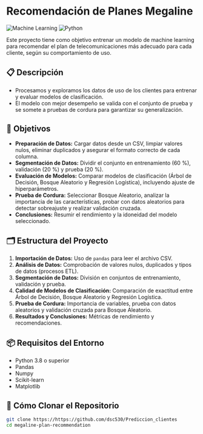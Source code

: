 # Recomendación de Planes Megaline
![Machine Learning](https://img.shields.io/badge/Machine%20Learning-Classification-blue)
![Python](https://img.shields.io/badge/Python-3.8%2B-success)

Este proyecto tiene como objetivo entrenar un modelo de machine learning para recomendar el plan de telecomunicaciones más adecuado para cada cliente, según su comportamiento de uso.

## 📋 Descripción
- Procesamos y exploramos los datos de uso de los clientes para entrenar y evaluar modelos de clasificación.
- El modelo con mejor desempeño se valida con el conjunto de prueba y se somete a pruebas de cordura para garantizar su generalización.

## 🎯 Objetivos
- **Preparación de Datos:** Cargar datos desde un CSV, limpiar valores nulos, eliminar duplicados y asegurar el formato correcto de cada columna.
- **Segmentación de Datos:** Dividir el conjunto en entrenamiento (60 %), validación (20 %) y prueba (20 %).
- **Evaluación de Modelos:** Comparar modelos de clasificación (Árbol de Decisión, Bosque Aleatorio y Regresión Logística), incluyendo ajuste de hiperparámetros.
- **Prueba de Cordura:** Seleccionar Bosque Aleatorio, analizar la importancia de las características, probar con datos aleatorios para detectar sobreajuste y realizar validación cruzada.
- **Conclusiones:** Resumir el rendimiento y la idoneidad del modelo seleccionado.

## 🗂️ Estructura del Proyecto
1. **Importación de Datos:** Uso de `pandas` para leer el archivo CSV.
2. **Análisis de Datos:** Comprobación de valores nulos, duplicados y tipos de datos (procesos ETL).
3. **Segmentación de Datos:** División en conjuntos de entrenamiento, validación y prueba.
4. **Calidad de Modelos de Clasificación:** Comparación de exactitud entre Árbol de Decisión, Bosque Aleatorio y Regresión Logística.
5. **Prueba de Cordura:** Importancia de variables, prueba con datos aleatorios y validación cruzada para Bosque Aleatorio.
6. **Resultados y Conclusiones:** Métricas de rendimiento y recomendaciones.

## 📦 Requisitos del Entorno
- Python 3.8 o superior
- Pandas
- Numpy
- Scikit-learn
- Matplotlib

## 🚀 Cómo Clonar el Repositorio
```bash
git clone https://https://github.com/dsc530/Prediccion_clientes
cd megaline-plan-recommendation
